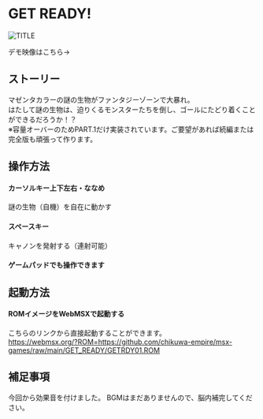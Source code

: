 # GET READY!

![TITLE](https://user-images.githubusercontent.com/124578804/221236382-5dd414f3-d7e4-4b5f-a15e-1c92063eb030.png)
<p>デモ映像はこちら→</p>

## ストーリー
マゼンタカラーの謎の生物がファンタジーゾーンで大暴れ。<br>
はたして謎の生物は、迫りくるモンスターたちを倒し、ゴールにたどり着くことができるだろうか！？<br>
※容量オーバーのためPART.1だけ実装されています。ご要望があれば続編または完全版も頑張って作ります。

## 操作方法
#### カーソルキー上下左右・ななめ
謎の生物（自機）を自在に動かす
#### スペースキー
キャノンを発射する（連射可能）
#### ゲームパッドでも操作できます

## 起動方法
#### ROMイメージをWebMSXで起動する
こちらのリンクから直接起動することができます。<br>
https://webmsx.org/?ROM=https://github.com/chikuwa-empire/msx-games/raw/main/GET_READY/GETRDY01.ROM

## 補足事項
今回から効果音を付けました。
BGMはまだありませんので、脳内補完してください。
